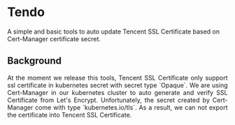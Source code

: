 # Tendo

A simple and basic tools to auto update Tencent SSL Certificate based on Cert-Manager certificate secret.

## Background

<p align="justify">At the moment we release this tools, Tencent SSL Certificate only support ssl certificate in kubernetes secret with secret type `Opaque`. We are using Cert-Manager in our kubernetes cluster to auto generate and verify SSL Certificate from Let's Encrypt. Unfortunately, the secret created by Cert-Manager come with type `kubernetes.io/tls`. As a result, we can not export the certificate into Tencent SSL Certificate.</p>

